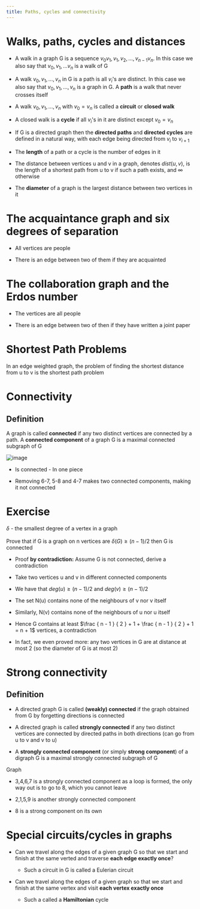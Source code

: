 ```yaml
---
title: Paths, cycles and connectivity
---
```


# Walks, paths, cycles and distances

-   A walk in a graph G is a sequence $v_0v_1,v_1,v_2,...,v_{n-1}v_n$.
    In this case we also say that $v_0,v_1,...v_n$ is a walk of G

-   A walk $v_0,v_1,...,v_n$ in G is a path is all $v_i$'s are distinct.
    In this case we also say that $v_0,v_1,...,v_n$ is a graph in G. A
    **path** is a walk that never crosses itself

-   A walk $v_0,v_1,...,v_n$ with $v_0=v_n$ is called a **circuit** or
    **closed walk**

-   A closed walk is a **cycle** if all $v_i$'s in it are distinct
    except $v_0=v_n$

-   If G is a directed graph then the **directed paths** and **directed
    cycles** are defined in a natural way, with each edge being directed
    from $v_i$ to $v_{i+1}$

-   The **length** of a path or a cycle is the number of edges in it

-   The distance between vertices u and v in a graph, denotes
    $dist(u,v)$, is the length of a shortest path from u to v if such a
    path exists, and $\infty$ otherwise

-   The **diameter** of a graph is the largest distance between two
    vertices in it

# The acquaintance graph and six degrees of separation

-   All vertices are people

-   There is an edge between two of them if they are acquainted

# The collaboration graph and the Erdos number

-   The vertices are all people

-   There is an edge between two of then if they have written a joint
    paper

# Shortest Path Problems

In an edge weighted graph, the problem of finding the shortest distance
from u to v is the shortest path problem

# Connectivity

## Definition

A graph is called **connected** if any two distinct vertices are
connected by a path. A **connected component** of a graph G is a maximal
connected subgraph of G

![image](/img/Year_1/MCS/DMLA/Paths/graph.webp)

-   Is connected - In one piece

-   Removing 6-7, 5-8 and 4-7 makes two connected components, making it
    not connected

# Exercise

$\delta$ - the smallest degree of a vertex in a graph\
\
Prove that if G is a graph on n vertices are
$\delta(G)\geqslant (n-1)/2$ then G is connected

-   Proof **by contradiction:** Assume G is not connected, derive a
    contradiction

-   Take two vertices u and v in different connected components

-   We have that $deg(u)\geqslant (n-1)/2$ and $deg(v)\geqslant (n-1)/2$

-   The set N(u) contains none of the neighbours of v nor v itself

-   Similarly, N(v) contains none of the neighbours of u nor u itself

-   Hence G contains at least
    $\frac { n - 1 } { 2 } + 1 + \frac { n - 1 } { 2 } + 1 = n + 1$
    vertices, a contradiction

-   In fact, we even proved more: any two vertices in G are at distance
    at most 2 (so the diameter of G is at most 2)

# Strong connectivity

## Definition

-   A directed graph G is called **(weakly) connected** if the graph
    obtained from G by forgetting directions is connected

-   A directed graph is called **strongly connected** if any two
    distinct vertices are connected by directed paths in both directions
    (can go from u to v and v to u)

-   A **strongly connected component** (or simply **strong component**)
    of a digraph G is a maximal strongly connected subgraph of G

Graph

-   3,4,6,7 is a strongly connected component as a loop is formed, the
    only way out is to go to 8, which you cannot leave

-   2,1,5,9 is another strongly connected component

-   8 is a strong component on its own

# Special circuits/cycles in graphs

-   Can we travel along the edges of a given graph G so that we start
    and finish at the same verted and traverse **each edge exactly
    once**?

    -   Such a circuit in G is called a Eulerian circuit

-   Can we travel along the edges of a given graph so that we start and
    finish at the same vertex and visit **each vertex exactly once**

    -   Such a called a **Hamiltonian** cycle
